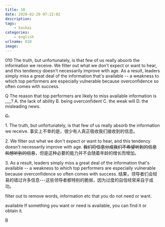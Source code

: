 ```yaml
---
title: 10
date: 2020-02-20 07:22:02
description:
tags:
	- kaikai
categories:
	- english
urlname: 010
image:
---
```

<span id="inline-yellow">010</span>
The truth, but unfortunately, is that few of us really absorb the information we receive. We filter out what we don't expect or want to hear, and this tendency doesn't necessarily improve with age. As a result, leaders simply miss a great deal of the information that's available -- a weakness to which top performers are especially vulnerable because overconfidence so often comes with success.

<span id="inline-blue">Q</span>
The reason that top performers are likely to miss available information is ___?
A. the lack of ability
B. being overconfident
C. the weak will
D. the misleading news.

<!--more-->
~~C.~~

<span id="inline-toc">1.</span>
The truth, but unfortunately, is that few of us really absorb the information we receive.
事实上不幸的是，很少有人真正吸收我们接收到的信息。

<span id="inline-toc">2.</span>
 We filter out what we don't expect or want to hear, and this tendency doesn't necessarily improve with age.
~~我们将信息分成我们不希望听到的信息和想听到的信息~~，但是这种必要的能力并不会随着年龄的增长而增加。

<span id="inline-toc">3.</span>
 As a result, leaders simply miss a great deal of the information that's available -- a weakness to which top performers are especially vulnerable because overconfidence so often comes with success.
 结果，领导者们会轻易的错过许多信息---这些领导者都特别的脆弱，因为过度的自信经常来自于成功。

<span id="inline-green">filter out</span> 
to remove words, information etc that you do not need or want.

<span id="inline-green">available</span>
If something you want or need is available, you can find it or obtain it.

B

